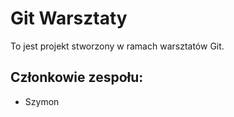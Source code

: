 # Git Warsztaty
To jest projekt stworzony w ramach warsztatów Git.

## Członkowie zespołu:
- Szymon
